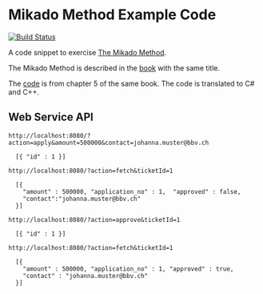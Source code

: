 # Mikado Method Example Code

[![Build Status](https://travis-ci.org/raphaelmeyer/mikado-loanserver.svg?branch=master)](https://travis-ci.org/raphaelmeyer/mikado-loanserver)

A code snippet to exercise [The Mikado Method](https://www.manning.com/books/the-mikado-method).

The Mikado Method is described in the [book](https://www.manning.com/books/the-mikado-method)
with the same title.

The [code](https://github.com/mikadomethod/book-chapter-5-code) is from chapter 5 of the same
book.
The code is translated to C# and C++.


## Web Service API

```
http://localhost:8080/?action=apply&amount=500000&contact=johanna.muster@bbv.ch

  [{ "id" : 1 }]

```

```
http://localhost:8080/?action=fetch&ticketId=1

  [{
    "amount" : 500000, "application_no" : 1,  "approved" : false,
    "contact":"johanna.muster@bbv.ch"
  }]

```

```
http://localhost:8080/?action=approve&ticketId=1

  [{ "id" : 1 }]

```

```
http://localhost:8080/?action=fetch&ticketId=1

  [{
    "amount" : 500000, "application_no" : 1, "approved" : true,
    "contact" : "johanna.muster@bbv.ch"
  }]
```
